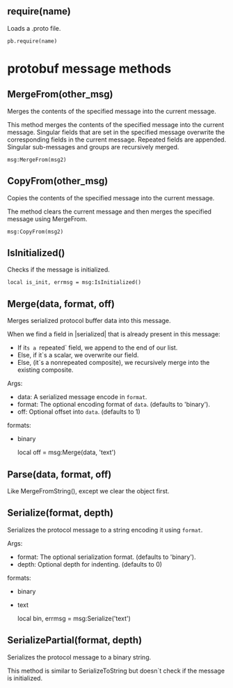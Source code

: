 ## require(name)

Loads a .proto file.

	pb.require(name)  

# protobuf message methods

## MergeFrom(other_msg)

Merges the contents of the specified message into the current message.

This method merges the contents of the specified message into the current
message. Singular fields that are set in the specified message overwrite
the corresponding fields in the current message. Repeated fields are
appended. Singular sub-messages and groups are recursively merged.

	msg:MergeFrom(msg2)

## CopyFrom(other_msg)

Copies the contents of the specified message into the current message.

The method clears the current message and then merges the specified
message using MergeFrom.

	msg:CopyFrom(msg2)

## IsInitialized()

Checks if the message is initialized.

	local is_init, errmsg = msg:IsInitialized()

## Merge(data, format, off)

Merges serialized protocol buffer data into this message.

When we find a field in |serialized| that is already present
in this message:
 - If it`s a `repeated` field, we append to the end of our list.
 - Else, if it`s a scalar, we overwrite our field.
 - Else, (it`s a nonrepeated composite), we recursively merge 
into the existing composite.

Args:
 - data: A serialized message encode in `format`.
 - format: The optional encoding format of `data`.  (defaults to 'binary').
 - off: Optional offset into `data`.  (defaults to 1)

formats:
 - binary

	local off = msg:Merge(data, 'text')

## Parse(data, format, off)

Like MergeFromString(), except we clear the object first.

## Serialize(format, depth)

Serializes the protocol message to a string encoding it using `format`.

Args:
 - format: The optional serialization format.  (defaults to 'binary').
 - depth: Optional depth for indenting.  (defaults to 0)

formats:
 - binary
 - text

	local bin, errmsg = msg:Serialize('text')

## SerializePartial(format, depth)

Serializes the protocol message to a binary string.

This method is similar to SerializeToString but doesn`t check if the
message is initialized.


